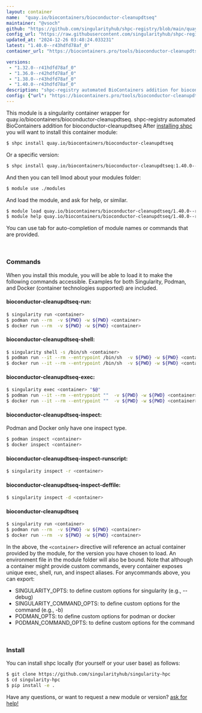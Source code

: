 ```yaml
---
layout: container
name:  "quay.io/biocontainers/bioconductor-cleanupdtseq"
maintainer: "@vsoch"
github: "https://github.com/singularityhub/shpc-registry/blob/main/quay.io/biocontainers/bioconductor-cleanupdtseq/container.yaml"
config_url: "https://raw.githubusercontent.com/singularityhub/shpc-registry/main/quay.io/biocontainers/bioconductor-cleanupdtseq/container.yaml"
updated_at: "2024-12-26 03:48:24.033231"
latest: "1.40.0--r43hdfd78af_0"
container_url: "https://biocontainers.pro/tools/bioconductor-cleanupdtseq"

versions:
 - "1.32.0--r41hdfd78af_0"
 - "1.36.0--r42hdfd78af_0"
 - "1.38.0--r43hdfd78af_0"
 - "1.40.0--r43hdfd78af_0"
description: "shpc-registry automated BioContainers addition for bioconductor-cleanupdtseq"
config: {"url": "https://biocontainers.pro/tools/bioconductor-cleanupdtseq", "maintainer": "@vsoch", "description": "shpc-registry automated BioContainers addition for bioconductor-cleanupdtseq", "latest": {"1.40.0--r43hdfd78af_0": "sha256:7ef3108e88d711e34a7d736d601e4784345ceb36d1a8dc07f269b34edb7e52c4"}, "tags": {"1.32.0--r41hdfd78af_0": "sha256:8591744f7f053f53dc7b21efa54f484f65ac3dbb4d6163cc563c34dea5e6d173", "1.36.0--r42hdfd78af_0": "sha256:141bbe66586cad3ebd47825f3af839f14c60d58f5fc74d058c978deef745c401", "1.38.0--r43hdfd78af_0": "sha256:224b3b7f6124218d83ac19386d1eff98c76c562aeb46580955eeb183d330d811", "1.40.0--r43hdfd78af_0": "sha256:7ef3108e88d711e34a7d736d601e4784345ceb36d1a8dc07f269b34edb7e52c4"}, "docker": "quay.io/biocontainers/bioconductor-cleanupdtseq"}
---
```


This module is a singularity container wrapper for quay.io/biocontainers/bioconductor-cleanupdtseq.
shpc-registry automated BioContainers addition for bioconductor-cleanupdtseq
After [installing shpc](#install) you will want to install this container module:


```bash
$ shpc install quay.io/biocontainers/bioconductor-cleanupdtseq
```

Or a specific version:

```bash
$ shpc install quay.io/biocontainers/bioconductor-cleanupdtseq:1.40.0--r43hdfd78af_0
```

And then you can tell lmod about your modules folder:

```bash
$ module use ./modules
```

And load the module, and ask for help, or similar.

```bash
$ module load quay.io/biocontainers/bioconductor-cleanupdtseq/1.40.0--r43hdfd78af_0
$ module help quay.io/biocontainers/bioconductor-cleanupdtseq/1.40.0--r43hdfd78af_0
```

You can use tab for auto-completion of module names or commands that are provided.

<br>

### Commands

When you install this module, you will be able to load it to make the following commands accessible.
Examples for both Singularity, Podman, and Docker (container technologies supported) are included.

#### bioconductor-cleanupdtseq-run:

```bash
$ singularity run <container>
$ podman run --rm  -v ${PWD} -w ${PWD} <container>
$ docker run --rm  -v ${PWD} -w ${PWD} <container>
```

#### bioconductor-cleanupdtseq-shell:

```bash
$ singularity shell -s /bin/sh <container>
$ podman run --it --rm --entrypoint /bin/sh  -v ${PWD} -w ${PWD} <container>
$ docker run --it --rm --entrypoint /bin/sh  -v ${PWD} -w ${PWD} <container>
```

#### bioconductor-cleanupdtseq-exec:

```bash
$ singularity exec <container> "$@"
$ podman run --it --rm --entrypoint ""  -v ${PWD} -w ${PWD} <container> "$@"
$ docker run --it --rm --entrypoint ""  -v ${PWD} -w ${PWD} <container> "$@"
```

#### bioconductor-cleanupdtseq-inspect:

Podman and Docker only have one inspect type.

```bash
$ podman inspect <container>
$ docker inspect <container>
```

#### bioconductor-cleanupdtseq-inspect-runscript:

```bash
$ singularity inspect -r <container>
```

#### bioconductor-cleanupdtseq-inspect-deffile:

```bash
$ singularity inspect -d <container>
```



#### bioconductor-cleanupdtseq

```bash
$ singularity run <container>
$ podman run --rm  -v ${PWD} -w ${PWD} <container>
$ docker run --rm  -v ${PWD} -w ${PWD} <container>
```


In the above, the `<container>` directive will reference an actual container provided
by the module, for the version you have chosen to load. An environment file in the
module folder will also be bound. Note that although a container
might provide custom commands, every container exposes unique exec, shell, run, and
inspect aliases. For anycommands above, you can export:

 - SINGULARITY_OPTS: to define custom options for singularity (e.g., --debug)
 - SINGULARITY_COMMAND_OPTS: to define custom options for the command (e.g., -b)
 - PODMAN_OPTS: to define custom options for podman or docker
 - PODMAN_COMMAND_OPTS: to define custom options for the command

<br>

### Install

You can install shpc locally (for yourself or your user base) as follows:

```bash
$ git clone https://github.com/singularityhub/singularity-hpc
$ cd singularity-hpc
$ pip install -e .
```

Have any questions, or want to request a new module or version? [ask for help!](https://github.com/singularityhub/singularity-hpc/issues)
